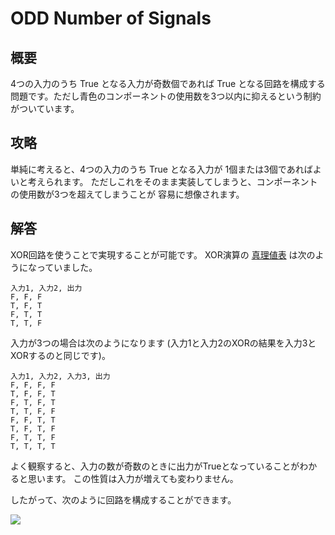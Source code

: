 # ODD Number of Signals

## 概要

4つの入力のうち <span class="T">True</span> となる入力が奇数個であれば <span class="T">True</span> となる回路を構成する問題です。ただし青色のコンポーネントの使用数を3つ以内に抑えるという制約がついています。

## 攻略

単純に考えると、4つの入力のうち <span class="T">True</span> となる入力が
1個または3個であればよいと考えられます。
ただしこれをそのまま実装してしまうと、コンポーネントの使用数が3つを超えてしまうことが
容易に想像されます。

## 解答

<div class="spoiler">

XOR回路を使うことで実現することが可能です。
XOR演算の [真理値表](#truth_table) は次のようになっていました。

```truth_table
入力1, 入力2, 出力
F, F, F
T, F, T
F, T, T
T, T, F
```

入力が3つの場合は次のようになります (入力1と入力2のXORの結果を入力3とXORするのと同じです)。

```truth_table
入力1, 入力2, 入力3, 出力
F, F, F, F
T, F, F, T
F, T, F, T
T, T, F, F
F, F, T, T
T, F, T, F
F, T, T, F
T, T, T, T
```

よく観察すると、入力の数が奇数のときに出力がTrueとなっていることがわかると思います。
この性質は入力が増えても変わりません。

したがって、次のように回路を構成することができます。

![](https://gyazo.com/23a78358c48a22ebe3416c5168d95634.png)

</div>